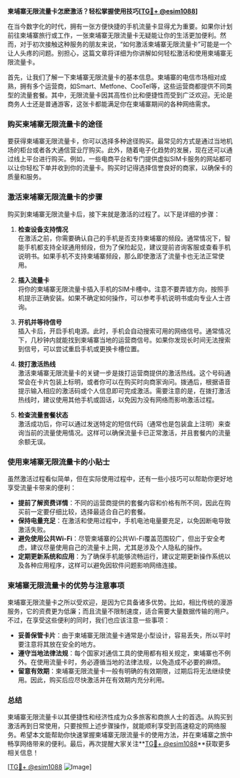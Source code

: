 **柬埔寨无限流量卡怎麽激活？轻松掌握使用技巧[[TG💪+ @esim1088](https://t.me/s/esim1088)]**

在当今数字化的时代，拥有一张方便快捷的手机流量卡显得尤为重要。如果你计划前往柬埔寨旅行或工作，一张柬埔寨无限流量卡无疑能让你的生活更加便利。然而，对于初次接触这种服务的朋友来说，“如何激活柬埔寨无限流量卡”可能是一个让人头疼的问题。别担心，这篇文章将详细为你讲解如何轻松激活和使用柬埔寨无限流量卡。

首先，让我们了解一下柬埔寨无限流量卡的基本信息。柬埔寨的电信市场相对成熟，拥有多个运营商，如Smart、Metfone、CooTel等，这些运营商都提供不同类型的流量套餐。其中，无限流量卡因其高性价比和便捷性而受到广泛欢迎。无论是商务人士还是普通游客，这张卡都能满足你在柬埔寨期间的各种网络需求。

### **购买柬埔寨无限流量卡的途径**

要获得柬埔寨无限流量卡，你可以选择多种途径购买。最常见的方式是通过当地机场的柜台或者各大通信营业厅购买。此外，随着电子化趋势的发展，现在还可以通过线上平台进行购买。例如，一些电商平台和专门提供虚拟SIM卡服务的网站都可以让你轻松下单并收到你的流量卡。购买时记得选择信誉良好的商家，以确保卡的质量和服务。

### **激活柬埔寨无限流量卡的步骤**

购买到柬埔寨无限流量卡后，接下来就是激活的过程了。以下是详细的步骤：

1. **检查设备支持情况**  
   在激活之前，你需要确认自己的手机是否支持柬埔寨的频段。通常情况下，智能手机都支持全球通用频段，但为了保险起见，建议提前咨询客服或查看手机说明书。如果手机不支持柬埔寨频段，那么即使激活了流量卡也无法正常使用。

2. **插入流量卡**  
   将你的柬埔寨无限流量卡插入手机的SIM卡槽中。注意不要弄错方向，按照手机提示正确安装。如果不确定如何操作，可以参考手机说明书或向专业人士咨询。

3. **开机并等待信号**  
   插入卡后，开启手机电源。此时，手机会自动搜索可用的网络信号。通常情况下，几秒钟内就能找到柬埔寨当地的运营商信号。如果你发现长时间无法搜索到信号，可以尝试重启手机或更换卡槽位置。

4. **拨打激活热线**  
   激活柬埔寨无限流量卡的关键一步是拨打运营商提供的激活热线。这个号码通常会在卡片包装上标明，或者你可以在购买时向商家询问。拨通后，根据语音提示输入相应的激活码或个人信息即可完成激活。需要注意的是，在拨打激活热线时，建议使用其他手机或固话，以免因为没有网络而影响激活过程。

5. **检查流量套餐状态**  
   激活成功后，你可以通过发送特定的短信代码（通常也是包装盒上注明）来查询当前的流量使用情况。这样可以确保流量卡已正常激活，并且套餐内的流量余额无误。

### **使用柬埔寨无限流量卡的小贴士**

虽然激活过程看似简单，但在实际使用过程中，还有一些小技巧可以帮助你更好地享受流量卡带来的便利：

- **提前了解资费详情**：不同的运营商提供的套餐内容和价格有所不同，因此在购买前一定要仔细比较，选择最适合自己的套餐。
- **保持电量充足**：在激活和使用过程中，手机电池电量要充足，以免因断电导致激活失败。
- **避免使用公共Wi-Fi**：尽管柬埔寨的公共Wi-Fi覆盖范围较广，但出于安全考虑，建议尽量使用自己的流量卡上网，尤其是涉及个人隐私的操作。
- **定期更新系统和应用**：为了确保手机能够流畅运行，建议定期更新操作系统以及各种应用程序，这样可以避免因软件问题影响网络连接。

### **柬埔寨无限流量卡的优势与注意事项**

柬埔寨无限流量卡之所以受欢迎，是因为它具备诸多优势。比如，相比传统的漫游服务，它的资费更为低廉；而且流量不限制速度，适合需要大量数据传输的用户。不过，在享受这些便利的同时，我们也应该注意一些事项：

- **妥善保管卡片**：由于柬埔寨无限流量卡通常是小型设计，容易丢失，所以平时要注意将其放在安全的地方。
- **遵守当地法律法规**：每个国家对通信工具的使用都有相关规定，柬埔寨也不例外。在使用流量卡时，务必遵循当地的法律法规，以免造成不必要的麻烦。
- **留意有效期**：柬埔寨无限流量卡一般有明确的有效期限，过期后将无法继续使用。因此，购买后应尽快激活并在有效期内充分利用。

### **总结**

柬埔寨无限流量卡以其便捷性和经济性成为众多旅客和商旅人士的首选。从购买到激活再到日常使用，只要按照上述步骤操作，就能顺利享受到高速稳定的网络服务。希望本文能帮助你快速掌握柬埔寨无限流量卡的使用方法，并在柬埔寨之旅中畅享网络带来的便利。最后，再次提醒大家关注**[TG💪+ @esim1088](https://t.me/s/esim1088)**获取更多相关信息！

[[TG💪+ @esim1088](https://t.me/s/esim1088) ![Image](https://i.postimg.cc/4NQfJmqS/Snipaste-2025-05-13-00-14-12.png)]